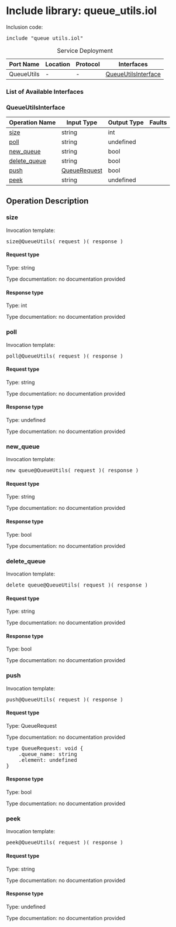 # Include library: queue_utils.iol

Inclusion code: <pre>include "queue_utils.iol"</pre>

<table>
  <caption>Service Deployment</caption>
  <thead>
    <tr>
      <th>Port Name</th>
      <th>Location</th>
      <th>Protocol</th>
      <th>Interfaces</th>
    </tr>
  </thead>
  <tbody>
    <tr>
      <td>QueueUtils</td>
      <td>-</td>
      <td>-</td>
      <td><a href="#QueueUtilsInterface">QueueUtilsInterface</a></td>
    </tr>
  </tbody>
</table>

<h3>List of Available Interfaces</h3>

<h3 id="QueueUtilsInterface">QueueUtilsInterface</h3>

<table>
  <thead>
    <tr>
      <th>Operation Name</th>
      <th>Input Type</th>
      <th>Output Type</th>
      <th>Faults</th>
    </tr>
  </thead>
  <tbody>
    <tr>
      <td><a href="#size">size</a></td>
      <td>string</td>
      <td>int</td>
      <td>
      </td>
    </tr>
    <tr>
      <td><a href="#poll">poll</a></td>
      <td>string</td>
      <td>undefined</td>
      <td>
      </td>
    </tr>
    <tr>
      <td><a href="#new_queue">new_queue</a></td>
      <td>string</td>
      <td>bool</td>
      <td>
      </td>
    </tr>
    <tr>
      <td><a href="#delete_queue">delete_queue</a></td>
      <td>string</td>
      <td>bool</td>
      <td>
      </td>
    </tr>
    <tr>
      <td><a href="#push">push</a></td>
      <td><a href="#QueueRequest">QueueRequest</a></td>
      <td>bool</td>
      <td>
      </td>
    </tr>
    <tr>
      <td><a href="#peek">peek</a></td>
      <td>string</td>
      <td>undefined</td>
      <td>
      </td>
    </tr>
  </tbody>
</table>

<h2>Operation Description</h2>



<h3 id="size">size</h3>


Invocation template: 
<pre>size@QueueUtils( request )( response )</pre>

<h4>Request type</h4>

Type: string

Type documentation: no documentation provided 



<h4>Response type</h4>

Type: int

Type documentation: no documentation provided 








<h3 id="poll">poll</h3>


Invocation template: 
<pre>poll@QueueUtils( request )( response )</pre>

<h4>Request type</h4>

Type: string

Type documentation: no documentation provided 



<h4>Response type</h4>

Type: undefined

Type documentation: no documentation provided 








<h3 id="new_queue">new_queue</h3>


Invocation template: 
<pre>new_queue@QueueUtils( request )( response )</pre>

<h4>Request type</h4>

Type: string

Type documentation: no documentation provided 



<h4>Response type</h4>

Type: bool

Type documentation: no documentation provided 








<h3 id="delete_queue">delete_queue</h3>


Invocation template: 
<pre>delete_queue@QueueUtils( request )( response )</pre>

<h4>Request type</h4>

Type: string

Type documentation: no documentation provided 



<h4>Response type</h4>

Type: bool

Type documentation: no documentation provided 








<h3 id="push">push</h3>


Invocation template: 
<pre>push@QueueUtils( request )( response )</pre>

<h4 id="QueueRequest">Request type</h4>

Type: QueueRequest

Type documentation: no documentation provided 
<pre>type QueueRequest: void {
	.queue_name: string
	.element: undefined
}</pre>


<h4>Response type</h4>

Type: bool

Type documentation: no documentation provided 








<h3 id="peek">peek</h3>


Invocation template: 
<pre>peek@QueueUtils( request )( response )</pre>

<h4>Request type</h4>

Type: string

Type documentation: no documentation provided 



<h4>Response type</h4>

Type: undefined

Type documentation: no documentation provided 










